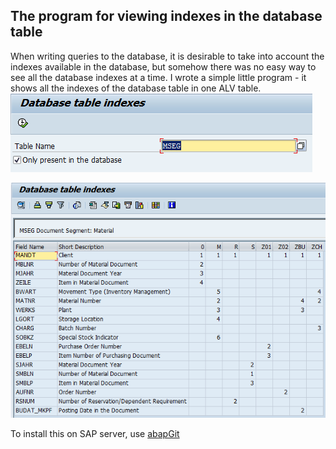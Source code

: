## The program for viewing indexes in the database table
When writing queries to the database, it is desirable to take into account the indexes available in the database, but somehow there was no easy way to see all the database indexes at a time.
I wrote a simple little program - it shows all the indexes of the database table in one ALV table.
![Database table indexes demo 1](Database_table_indexes_demo_1.png)

![Database table indexes demo 2](Database_table_indexes_demo_2.png)

To install this on SAP server, use [abapGit](https://docs.abapgit.org/)